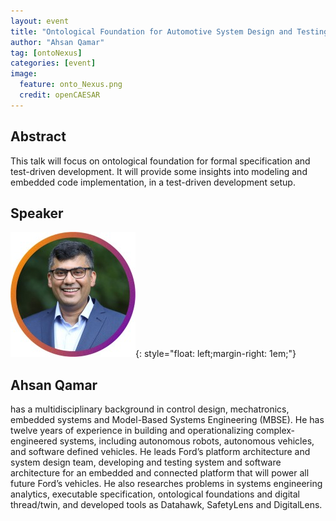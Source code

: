 ```yaml
---
layout: event
title: "Ontological Foundation for Automotive System Design and Testing"
author: "Ahsan Qamar"
tag: [ontoNexus]
categories: [event]
image:
  feature: onto_Nexus.png
  credit: openCAESAR
---
```


## Abstract

This talk will focus on ontological foundation for formal specification and test-driven development.  It will provide some insights into modeling and embedded code implementation, in a test-driven development setup.

## Speaker

![Ahsan Qamar](img/Qamar.jpeg){: style="float: left;margin-right: 1em;"}

<h2>Ahsan Qamar</h2> has a multidisciplinary background in control design, mechatronics, embedded systems and Model-Based Systems Engineering (MBSE). He has twelve years of experience in building and operationalizing complex-engineered systems, including autonomous robots, autonomous vehicles, and software defined vehicles. He leads Ford’s platform architecture and system design team, developing and testing system and software architecture for an embedded and connected platform that will power all future Ford’s vehicles. He also researches problems in systems engineering analytics, executable specification, ontological foundations and digital thread/twin, and developed tools as Datahawk, SafetyLens and DigitalLens.